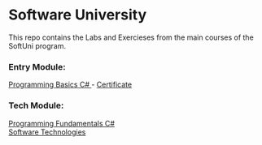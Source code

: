 # Software University
This repo contains the Labs and Exercieses from the main courses of the SoftUni program.  

### Entry Module:
<a href="https://softuni.bg/trainings/1479/programming-basics-october-2016" > Programming Basics C# </a> - [Certificate](https://softuni.bg/certificates/details/16036/e7974764)  

### Tech Module:
<a href="https://softuni.bg/trainings/1509/programming-fundamentals-january-2017" > Programming Fundamentals C#</a>  
<a href="https://softuni.bg/trainings/1511/software-technologies-february-2017" > Software Technologies</a>


